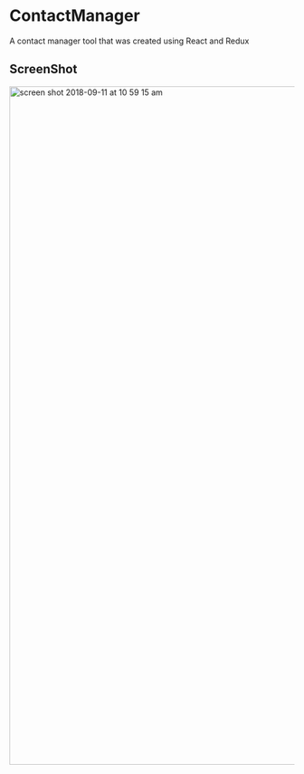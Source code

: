 # ContactManager
A contact manager tool that was created using React and Redux




## ScreenShot

<img width="1199" alt="screen shot 2018-09-11 at 10 59 15 am" src="https://user-images.githubusercontent.com/28902787/45378307-ef188300-b5b1-11e8-9780-2b0f353dc981.png">
